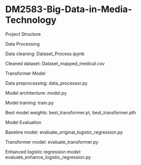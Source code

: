 # DM2583-Big-Data-in-Media-Technology
Project Structure

Data Processing

Data cleaning: Dataset_Process.ipynb

Cleaned dataset: Dataset_mapped_medical.csv

Transformer Model

Data preprocessing: data_processor.py

Model architecture: model.py

Model training: train.py

Best model weights: best_transformer.pt, best_transformer.pth

Model Evaluation

Baseline model: evaluate_original_logistic_regression.py

Transformer model: evaluate_transformer.py

Enhanced logistic regression model: evaluate_enhance_logistic_regression.py
